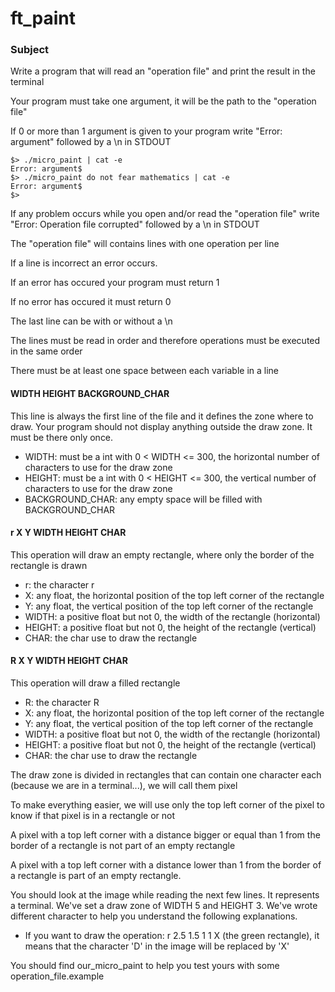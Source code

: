 # ft_paint

### Subject

Write a program that will read an "operation file" and print the result in the terminal

Your program must take one argument, it will be the path to the "operation file"

If 0 or more than 1 argument is given to your program write "Error: argument" followed by a \n in STDOUT

```
$> ./micro_paint | cat -e
Error: argument$
$> ./micro_paint do not fear mathematics | cat -e
Error: argument$
$> 
```

If any problem occurs while you open and/or read the "operation file" write "Error: Operation file corrupted" followed by a \n in STDOUT

The "operation file" will contains lines with one operation per line

If a line is incorrect an error occurs.

If an error has occured your program must return 1

If no error has occured it must return 0

The last line can be with or without a \n

The lines must be read in order and therefore operations must be executed in the same order

There must be at least one space between each variable in a line

#### WIDTH HEIGHT BACKGROUND_CHAR
This line is always the first line of the file and it defines the zone where to draw. Your program should not display anything outside the draw zone. It must be there only once.
- WIDTH: must be a int with 0 < WIDTH <= 300, the horizontal number of characters to use for the draw zone
- HEIGHT: must be a int with 0 < HEIGHT <= 300, the vertical number of characters to use for the draw zone 
- BACKGROUND_CHAR: any empty space will be filled with BACKGROUND_CHAR

#### r X Y WIDTH HEIGHT CHAR
This operation will draw an empty rectangle, where only the border of the rectangle is drawn
- r: the character r
- X: any float, the horizontal position of the top left corner of the rectangle
- Y: any float, the vertical position of the top left corner of the rectangle
- WIDTH: a positive float but not 0, the width of the rectangle (horizontal)
- HEIGHT: a positive float but not 0, the height of the rectangle (vertical)
- CHAR: the char use to draw the rectangle

#### R X Y WIDTH HEIGHT CHAR
This operation will draw a filled rectangle
- R: the character R
- X: any float, the horizontal position of the top left corner of the rectangle
- Y: any float, the vertical position of the top left corner of the rectangle
- WIDTH: a positive float but not 0, the width of the rectangle (horizontal)
- HEIGHT: a positive float but not 0, the height of the rectangle (vertical)
- CHAR: the char use to draw the rectangle

The draw zone is divided in rectangles that can contain one character each (because we are in a terminal...), we will call them pixel

To make everything easier, we will use only the top left corner of the pixel to know if that pixel is in a rectangle or not

A pixel with a top left corner with a distance bigger or equal than 1 from the border of a rectangle is not part of an empty rectangle 

A pixel with a top left corner with a distance lower than 1 from the border of a rectangle is part of an empty rectangle.

You should look at the image while reading the next few lines. It represents a terminal. We've set a draw zone of WIDTH 5 and HEIGHT 3.
We've wrote different character to help you understand the following explanations.
- If you want to draw the operation: r 2.5 1.5 1 1 X (the green rectangle), it means that the character 'D' in the image will be replaced by 'X' 

You should find our_micro_paint to help you test yours with some operation_file.example
